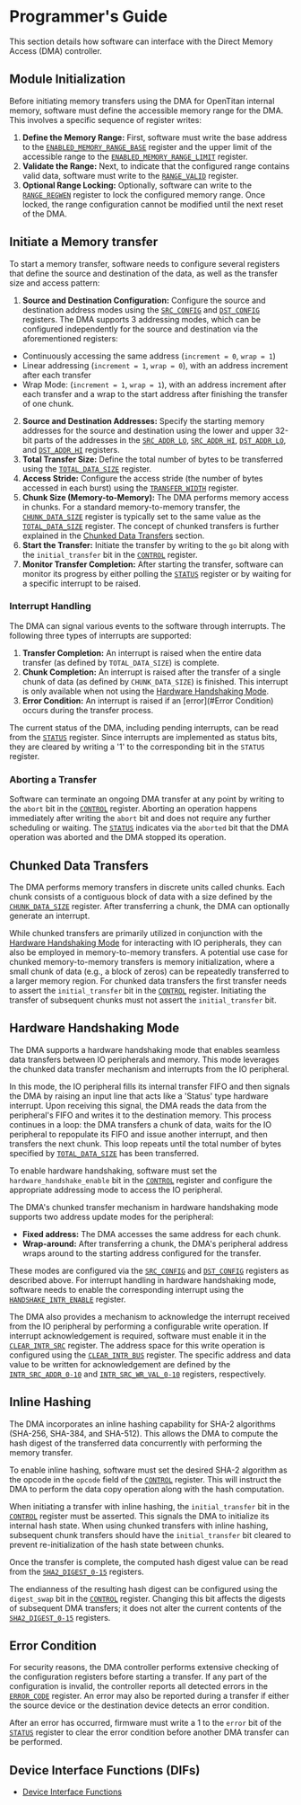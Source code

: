 # Programmer's Guide

This section details how software can interface with the Direct Memory Access (DMA) controller.

## Module Initialization

Before initiating memory transfers using the DMA for OpenTitan internal memory, software must define the accessible memory range for the DMA.
This involves a specific sequence of register writes:

1.  **Define the Memory Range:** First, software must write the base address to the [`ENABLED_MEMORY_RANGE_BASE`](registers.md#enabled_memory_range_base) register and the upper limit of the accessible range to the [`ENABLED_MEMORY_RANGE_LIMIT`](registers.md#enabled_memory_range_limit) register.
2.  **Validate the Range:** Next, to indicate that the configured range contains valid data, software must write to the [`RANGE_VALID`](registers.md#range_valid) register.
3.  **Optional Range Locking:** Optionally, software can write to the [`RANGE_REGWEN`](registers.md#range_regwEN) register to lock the configured memory range. Once locked, the range configuration cannot be modified until the next reset of the DMA.

## Initiate a Memory transfer

To start a memory transfer, software needs to configure several registers that define the source and destination of the data, as well as the transfer size and access pattern:

1.  **Source and Destination Configuration:** Configure the source and destination address modes using the [`SRC_CONFIG`](registers.md#src_config) and [`DST_CONFIG`](registers.md#dst_config) registers. The DMA supports 3 addressing modes, which can be configured independently for the source and destination via the aforementioned registers:
  * Continuously accessing the same address (`increment = 0`, `wrap = 1`)
  * Linear addressing (`increment = 1`, `wrap = 0`), with an address increment after each transfer
  * Wrap Mode:  (`increment = 1`, `wrap = 1`), with an address increment after each transfer and a wrap to the start address after finishing the transfer of one chunk.
2.  **Source and Destination Addresses:** Specify the starting memory addresses for the source and destination using the lower and upper 32-bit parts of the addresses in the [`SRC_ADDR_LO`](registers.md#src_addr_lo), [`SRC_ADDR_HI`](registers.md#src_addr_hi), [`DST_ADDR_LO`](registers.md#dst_addr_lo), and [`DST_ADDR_HI`](registers.md#dst_addr_hi) registers.
3.  **Total Transfer Size:** Define the total number of bytes to be transferred using the [`TOTAL_DATA_SIZE`](registers.md#total_data_size) register.
4.  **Access Stride:** Configure the access stride (the number of bytes accessed in each burst) using the [`TRANSFER_WIDTH`](registers.md#transfer_width) register.
5.  **Chunk Size (Memory-to-Memory):** The DMA performs memory access in chunks. For a standard memory-to-memory transfer, the [`CHUNK_DATA_SIZE`](registers.md#chunk_data_size) register is typically set to the same value as the [`TOTAL_DATA_SIZE`](registers.md#total_data_size) register. The concept of chunked transfers is further explained in the [Chunked Data Transfers](#Chunked_Data_Transfers) section.
6.  **Start the Transfer:** Initiate the transfer by writing to the `go` bit along with the `initial_transfer` bit in the [`CONTROL`](registers.md#control) register.
7.  **Monitor Transfer Completion:** After starting the transfer, software can monitor its progress by either polling the [`STATUS`](registers.md#status) register or by waiting for a specific interrupt to be raised.

### Interrupt Handling

The DMA can signal various events to the software through interrupts.
The following three types of interrupts are supported:

1.  **Transfer Completion:** An interrupt is raised when the entire data transfer (as defined by `TOTAL_DATA_SIZE`) is complete.
2.  **Chunk Completion:** An interrupt is raised after the transfer of a single chunk of data (as defined by `CHUNK_DATA_SIZE`) is finished. This interrupt is only available when not using the [Hardware Handshaking Mode](#Hardware_Handshaking_Mode).
3.  **Error Condition:** An interrupt is raised if an [error](#Error Condition) occurs during the transfer process.

The current status of the DMA, including pending interrupts, can be read from the [`STATUS`](registers.md#status) register.
Since interrupts are implemented as status bits, they are cleared by writing a '1' to the corresponding bit in the `STATUS` register.

### Aborting a Transfer

Software can terminate an ongoing DMA transfer at any point by writing to the `abort` bit in the [`CONTROL`](registers.md#control) register.
Aborting an operation happens immediately after writing the `abort` bit and does not require any further scheduling or waiting.
The [`STATUS`](registers.md#status) indicates via the `aborted` bit that the DMA operation was aborted and the DMA stopped its operation.

## Chunked Data Transfers

The DMA performs memory transfers in discrete units called chunks.
Each chunk consists of a contiguous block of data with a size defined by the [`CHUNK_DATA_SIZE`](registers.md#chunk_data_size) register.
After transferring a chunk, the DMA can optionally generate an interrupt.

While chunked transfers are primarily utilized in conjunction with the [Hardware Handshaking Mode](#Hardware_Handshaking_Mode) for interacting with IO peripherals, they can also be employed in memory-to-memory transfers.
A potential use case for chunked memory-to-memory transfers is memory initialization, where a small chunk of data (e.g., a block of zeros) can be repeatedly transferred to a larger memory region.
For chunked data transfers the first transfer needs to assert the `initial_transfer` bit in the [`CONTROL`](registers.md#control) register.
Initiating the transfer of subsequent chunks must not assert the `initial_transfer` bit.

## Hardware Handshaking Mode

The DMA supports a hardware handshaking mode that enables seamless data transfers between IO peripherals and memory.
This mode leverages the chunked data transfer mechanism and interrupts from the IO peripheral.

In this mode, the IO peripheral fills its internal transfer FIFO and then signals the DMA by raising an input line that acts like a 'Status' type hardware interrupt.
Upon receiving this signal, the DMA reads the data from the peripheral's FIFO and writes it to the destination memory.
This process continues in a loop: the DMA transfers a chunk of data, waits for the IO peripheral to repopulate its FIFO and issue another interrupt, and then transfers the next chunk.
This loop repeats until the total number of bytes specified by [`TOTAL_DATA_SIZE`](registers.md#total_data_size) has been transferred.

To enable hardware handshaking, software must set the `hardware_handshake_enable` bit in the [`CONTROL`](registers.md#control) register and configure the appropriate addressing mode to access the IO peripheral.

The DMA's chunked transfer mechanism in hardware handshaking mode supports two address update modes for the peripheral:

  * **Fixed address:** The DMA accesses the same address for each chunk.
  * **Wrap-around:** After transferring a chunk, the DMA's peripheral address wraps around to the starting address configured for the transfer.

These modes are configured via the [`SRC_CONFIG`](registers.md#src_config) and [`DST_CONFIG`](registers.md#dst_config) registers as described above.
For interrupt handling in hardware handshaking mode, software needs to enable the corresponding interrupt using the [`HANDSHAKE_INTR_ENABLE`](registers.md#handshake_intr_enable) register.

The DMA also provides a mechanism to acknowledge the interrupt received from the IO peripheral by performing a configurable write operation.
If interrupt acknowledgement is required, software must enable it in the [`CLEAR_INTR_SRC`](registers.md#clear_intr_src) register.
The address space for this write operation is configured using the [`CLEAR_INTR_BUS`](registers.md#clear_intr_bus) register.
The specific address and data value to be written for acknowledgement are defined by the [`INTR_SRC_ADDR_0-10`](registers.md#intr_src_addr) and [`INTR_SRC_WR_VAL_0-10`](registers.md#intr_src_wr_val) registers, respectively.

## Inline Hashing

The DMA incorporates an inline hashing capability for SHA-2 algorithms (SHA-256, SHA-384, and SHA-512).
This allows the DMA to compute the hash digest of the transferred data concurrently with performing the memory transfer.

To enable inline hashing, software must set the desired SHA-2 algorithm as the opcode in the `opcode` field of the [`CONTROL`](registers.md#control) register.
This will instruct the DMA to perform the data copy operation along with the hash computation.

When initiating a transfer with inline hashing, the `initial_transfer` bit in the [`CONTROL`](registers.md#control) register must be asserted.
This signals the DMA to initialize its internal hash state.
When using chunked transfers with inline hashing, subsequent chunk transfers should have the `initial_transfer` bit cleared to prevent re-initialization of the hash state between chunks.

Once the transfer is complete, the computed hash digest value can be read from the [`SHA2_DIGEST_0-15`](registers.md#sha2_digest) registers.

The endianness of the resulting hash digest can be configured using the `digest_swap` bit in the [`CONTROL`](registers.md#control) register.
Changing this bit affects the digests of subsequent DMA transfers; it does not alter the current contents of the [`SHA2_DIGEST_0-15`](registers.md#sha2_digest) registers.

## Error Condition

For security reasons, the DMA controller performs extensive checking of the configuration registers before starting a transfer.
If any part of the configuration is invalid, the controller reports all detected errors in the [`ERROR_CODE`](registers.md#error_code) register.
An error may also be reported during a transfer if either the source device or the destination device detects an error condition.

After an error has occurred, firmware must write a 1 to the `error` bit of the [`STATUS`](registers.md#status) register to clear the error condition before another DMA transfer can be performed.

## Device Interface Functions (DIFs)

- [Device Interface Functions](../../../../sw/device/lib/dif/dif_dma.h)
